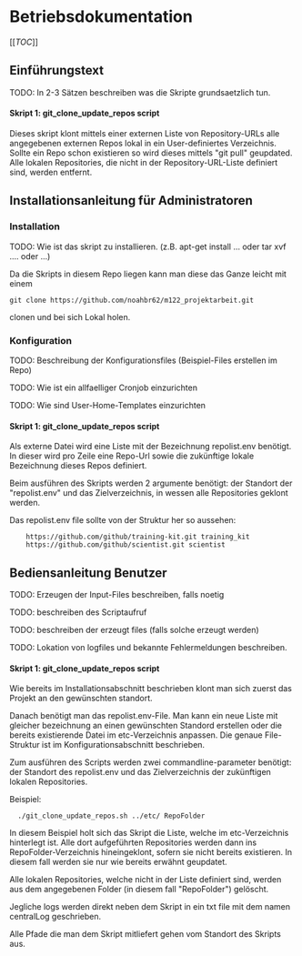# Betriebsdokumentation
[[_TOC_]]
## Einführungstext 

TODO: In 2-3 Sätzen beschreiben was die Skripte grundsaetzlich tun.

#### Skript 1: git_clone_update_repos script

Dieses skript klont mittels einer externen Liste von Repository-URLs alle angegebenen externen Repos lokal in ein User-definiertes Verzeichnis. Sollte ein Repo schon existieren so wird dieses mittels "git pull" geupdated. Alle lokalen Repositories, die nicht in der Repository-URL-Liste definiert sind, werden entfernt. 

## Installationsanleitung für Administratoren

### Installation

TODO: Wie ist das skript zu installieren. (z.B. apt-get install ... oder tar xvf .... oder ...)

Da die Skripts in diesem Repo liegen kann man diese das Ganze leicht mit einem 
        
    git clone https://github.com/noahbr62/m122_projektarbeit.git

clonen und bei sich Lokal holen.

### Konfiguration

TODO: Beschreibung der Konfigurationsfiles (Beispiel-Files erstellen im Repo)

TODO: Wie ist ein allfaelliger Cronjob einzurichten

TODO: Wie sind User-Home-Templates einzurichten

#### Skript 1: git_clone_update_repos script

Als externe Datei wird eine Liste mit der Bezeichnung repolist.env benötigt. In dieser wird pro Zeile eine Repo-Url sowie die zukünftige lokale Bezeichnung dieses Repos definiert. 

Beim ausführen des Skripts werden 2 argumente benötigt: der Standort der "repolist.env" und das Zielverzeichnis, in wessen alle Repositories geklont werden.

Das repolist.env file sollte von der Struktur her so aussehen:

        https://github.com/github/training-kit.git training_kit
        https://github.com/github/scientist.git scientist

## Bediensanleitung Benutzer

TODO: Erzeugen der Input-Files beschreiben, falls noetig

TODO: beschreiben des Scriptaufruf

TODO: beschreiben der erzeugt files (falls solche erzeugt werden)

TODO: Lokation von logfiles und bekannte Fehlermeldungen beschreiben.

#### Skript 1: git_clone_update_repos script

Wie bereits im Installationsabschnitt beschrieben klont man sich zuerst das Projekt an den gewünschten standort. 

Danach benötigt man das repolist.env-File. Man kann ein neue Liste mit gleicher bezeichnung an einen gewünschten Standord erstellen oder die bereits existierende Datei im etc-Verzeichnis anpassen. Die genaue File-Struktur ist im Konfigurationsabschnitt beschrieben.

Zum ausführen des Scripts werden zwei commandline-parameter benötigt: der Standort des repolist.env und das Zielverzeichnis der zukünftigen lokalen Repositories.

Beispiel:

      ./git_clone_update_repos.sh ../etc/ RepoFolder
      
In diesem Beispiel holt sich das Skript die Liste, welche im etc-Verzeichnis hinterlegt ist. Alle dort aufgeführten Repositories werden dann ins RepoFolder-Verzeichnis hineingeklont, sofern sie nicht bereits existieren. In diesem fall werden sie nur wie bereits erwähnt geupdatet.

Alle lokalen Repositories, welche nicht in der Liste definiert sind, werden aus dem angegebenen Folder (in diesem fall "RepoFolder") gelöscht.

Jegliche logs werden direkt neben dem Skript in ein txt file mit dem namen centralLog geschrieben.

Alle Pfade die man dem Skript mitliefert gehen vom Standort des Skripts aus.




